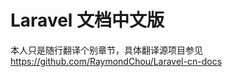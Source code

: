 Laravel 文档中文版
===============


本人只是随行翻译个别章节，具体翻译源项目参见  https://github.com/RaymondChou/Laravel-cn-docs 
